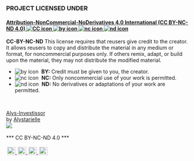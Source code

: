 <div>
    <h3>PROJECT LICENSED UNDER</h3>
    <h4>
        <a href="https://creativecommons.org/licenses/by-nc-nd/4.0/">
            Attribution-NonCommercial-NoDerivatives 4.0 International (CC BY-NC-ND 4.0)
            <a href="https://creativecommons.org/licenses/by-nc-nd/4.0/" target="_blank" rel="noopener noreferrer">
                <img alt="CC icon" title="CC icon" src="https://chooser-beta.creativecommons.org/img/cc_icon.104e8188.svg" />
                <img alt="by icon" title="by icon" src="https://chooser-beta.creativecommons.org/img/cc-by_icon.9860ff24.svg" />
                <img alt="nc icon" title="nc icon" src="https://chooser-beta.creativecommons.org/img/cc-nc_icon.7d038af1.svg" />
                <img alt="nd icon" title="nd icon" src="https://chooser-beta.creativecommons.org/img/cc-nd_icon.de9003cf.svg" />
            </a>
        </a>
    </h4>
    <p>
        <b>CC-BY-NC-ND</b> This license requires that reusers give credit to the creator. It allows reusers to copy and distribute the material in any medium or format, for noncommercial purposes only. If others remix, adapt, or build upon
        the material, they may not distribute the modified material.
    </p>
    <section>
        <ul>
            <span>
                <li>
                    <img alt="by icon" title="by icon" src="https://chooser-beta.creativecommons.org/img/cc-by_icon.9860ff24.svg" />
                    &nbsp;<span><b>BY:</b> Credit must be given to you, the creator. </span>
                </li>
                <li>
                    <img alt="nc icon" title="nc icon" src="https://chooser-beta.creativecommons.org/img/cc-nc_icon.7d038af1.svg" />
                    &nbsp;<span><b>NC:</b> Only noncommercial use of your work is permitted. </span>
                </li>
                <li>
                    <img alt="nd icon" title="nd icon" src="https://chooser-beta.creativecommons.org/img/cc-nd_icon.de9003cf.svg" />
                    &nbsp;<span><b>ND:</b> No derivatives or adaptations of your work are permitted. </span>
                </li>
            </span>
        </ul>
    </section>
</div>
<br>
<p xmlns:dct="http://purl.org/dc/terms/" xmlns:cc="http://creativecommons.org/ns#" class="license-text">
    <a rel="cc:attributionURL" href="https://avatars3.githubusercontent.com/u/66029789?s=460&u=72a9ffbce919923162cf71dc647458782019080e&v=4"><span rel="dct:title">Alys-Investissor</span></a><br>
    by <a rel="cc:attributionURL" href="https://github.com/Alys-dev"><span rel="cc:attributionName">Alystarielle</span></a><br>
    <img src="https://avatars3.githubusercontent.com/u/66029789?s=460&u=72a9ffbce919923162cf71dc647458782019080e&v=4" /><br>        
    <br>
    *** CC BY-NC-ND 4.0 ***
    <br>
    <br>
    <a href="https://creativecommons.org/licenses/by-nc-nd/4.0">
        <img style="height: 22px !important; margin-left: 3px; vertical-align: text-bottom;" src="https://search.creativecommons.org/static/img/cc_icon.svg" />
        <img style="height: 22px !important; margin-left: 3px; vertical-align: text-bottom;" src="https://search.creativecommons.org/static/img/cc-by_icon.svg" />
        <img style="height: 22px !important; margin-left: 3px; vertical-align: text-bottom;" src="https://search.creativecommons.org/static/img/cc-nc_icon.svg" />
        <img style="height: 22px !important; margin-left: 3px; vertical-align: text-bottom;" src="https://search.creativecommons.org/static/img/cc-nd_icon.svg" />
    </a>
</p>
